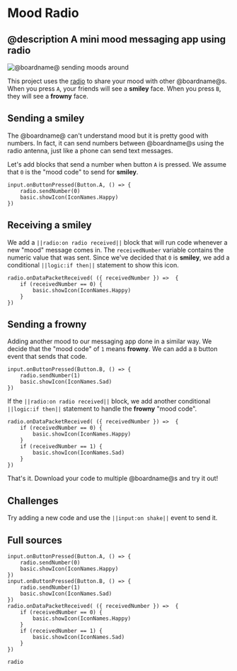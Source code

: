 # Mood Radio

## @description A mini mood messaging app using radio

![@boardname@ sending moods around](/static/mb/projects/mood-radio.png)

This project uses the [radio](/reference/radio) to share your mood with other @boardname@s.
When you press ``A``, your friends will see a **smiley** face. When you press ``B``, they will see a **frowny** face.

## Sending a smiley

The @boardname@ can't understand mood but it is pretty good with numbers. In fact, it can send numbers
between @boardname@s using the radio antenna, just like a phone can send text messages.

Let's add blocks that send a number when button ``A`` is pressed. We assume that `0` is the "mood code" to send for **smiley**.

```blocks
input.onButtonPressed(Button.A, () => {
    radio.sendNumber(0)
    basic.showIcon(IconNames.Happy)
})
```

## Receiving a smiley

We add a ``||radio:on radio received||`` block that will run code whenever a new "mood" message comes in.
The ``receivedNumber`` variable contains the numeric value that was sent. Since we've decided that
`0` is **smiley**, we add a conditional ``||logic:if then||`` statement to show this icon.

```blocks
radio.onDataPacketReceived( ({ receivedNumber }) =>  {
    if (receivedNumber == 0) {
        basic.showIcon(IconNames.Happy)
    }
})
```

## Sending a frowny

Adding another mood to our messaging app done in a similar way. We decide that the "mood code" of `1` means **frowny**. We can add a ``B`` button event that sends that code.

```blocks
input.onButtonPressed(Button.B, () => {
    radio.sendNumber(1)
    basic.showIcon(IconNames.Sad)
})
```

If the ``||radio:on radio received||`` block, we add another conditional ``||logic:if then||`` statement to handle the **frowny** "mood code".

```blocks
radio.onDataPacketReceived( ({ receivedNumber }) =>  {
    if (receivedNumber == 0) {
        basic.showIcon(IconNames.Happy)
    }
    if (receivedNumber == 1) {
        basic.showIcon(IconNames.Sad)
    }
})
```

That's it. Download your code to multiple @boardname@s and try it out!

## Challenges

Try adding a new code and use the ``||input:on shake||`` event to send it.

## Full sources

```blocks
input.onButtonPressed(Button.A, () => {
    radio.sendNumber(0)
    basic.showIcon(IconNames.Happy)
})
input.onButtonPressed(Button.B, () => {
    radio.sendNumber(1)
    basic.showIcon(IconNames.Sad)
})
radio.onDataPacketReceived( ({ receivedNumber }) =>  {
    if (receivedNumber == 0) {
        basic.showIcon(IconNames.Happy)
    }
    if (receivedNumber == 1) {
        basic.showIcon(IconNames.Sad)
    }
})
```

```package
radio
```
